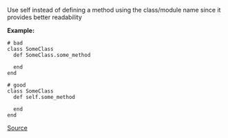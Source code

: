 Use self instead of defining a method using the class/module name since it provides better readability

**Example:**

```
# bad
class SomeClass
  def SomeClass.some_method

  end
end

# good
class SomeClass
  def self.some_method

  end
end
```

[Source](http://www.rubydoc.info/gems/rubocop/RuboCop/Cop/Style/ClassMethods)
